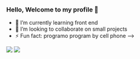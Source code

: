 ### Hello, Welcome to my profile 👋

- 🌱 I’m currently learning front end
- 👯 I’m looking to collaborate on small projects
- ⚡ Fun fact: programo program by cell phone
-->
<div>
 <a href="https://instagram.com/gust4vocr" target="_blank"><img src="https://img.shields.io/badge/-Instagram-%23E4405F?style=for-the- badge&logo=instagram&logoColor=white" target="_blank"></a>
 	<a>
<a href = "mailto:gustavocamargo1213@gmail.com"><img src="https://img.shields.io/badge/-Gmail-%23333?style=for-the-badge&logo=gmail&logoColor=white" alvo ="_blank"></a>
  <a 
</div>
<div>
 <a href="https://github-readme-stats.vercel.app/api?username=gustavocamargo&theme=dark&show_icons=true"></a>
</div>
